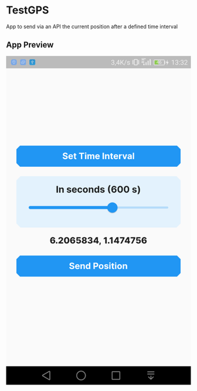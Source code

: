 # TestGPS

App to send via an API the current position after a defined time interval

## App Preview

![App Preview](https://github.com/martinoyovo/testgps/blob/main/assets/preview.png)

